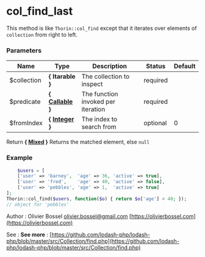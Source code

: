 # col_find_last

This method is like `Thorin::col_find` except that it iterates over elements of
`collection` from right to left.



### Parameters
Name  |  Type  |  Description  |  Status  |  Default
------------  |  ------------  |  ------------  |  ------------  |  ------------
$collection  |  **{ Itarable }**  |  The collection to inspect  |  required  |
$predicate  |  **{ [Callable](http://php.net/manual/en/language.types.callable.php) }**  |  The function invoked per iteration  |  required  |
$fromIndex  |  **{ [Integer](http://php.net/manual/en/language.types.integer.php) }**  |  The index to search from  |  optional  |  0

Return **{ [Mixed](http://php.net/manual/en/language.pseudo-types.php#language.types.mixed) }** Returns the matched element, else `null`

### Example
```php
	$users = [
    ['user' => 'barney',  'age' => 36, 'active' => true],
    ['user' => 'fred',    'age' => 40, 'active' => false],
    ['user' => 'pebbles', 'age' => 1,  'active' => true]
];
Thorin::col_find($users, function($o) { return $o['age'] < 40; });
// object for 'pebbles'
```
Author : Olivier Bossel [olivier.bossel@gmail.com](mailto:olivier.bossel@gmail.com) [https://olivierbossel.com](https://olivierbossel.com)

See : **See more** : [https://github.com/lodash-php/lodash-php/blob/master/src/Collection/find.php](https://github.com/lodash-php/lodash-php/blob/master/src/Collection/find.php)